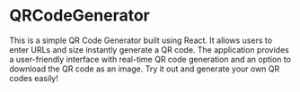 # QRCodeGenerator
This is a simple QR Code Generator built using React. It allows users to enter URLs and size instantly generate a QR code. The application provides a user-friendly interface with real-time QR code generation and an option to download the QR code as an image. Try it out and generate your own QR codes easily!
